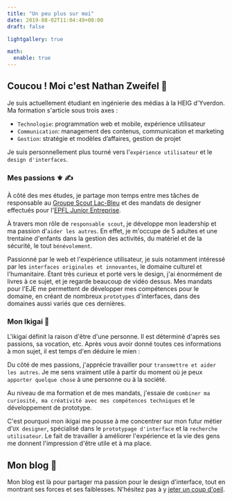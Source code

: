 ```yaml
---
title: "Un peu plus sur moi"
date: 2019-08-02T11:04:49+08:00
draft: false

lightgallery: true

math:
  enable: true
---
```


## Coucou ! Moi c'est Nathan Zweifel 👀
Je suis actuellement étudiant en ingénierie des médias à la HEIG d'Yverdon. Ma formation s'article sous trois axes :
- `Technologie`: programmation web et mobile, expérience utilisateur
- `Communication`: management des contenus, communication et marketing
- `Gestion`: stratégie et modèles d’affaires, gestion de projet

Je suis personnellement plus tourné vers l'`expérience utilisateur` et le `design d'interfaces`.

### Mes passions ⚜️ ✍️
À côté des mes études, je partage mon temps entre mes tâches de responsable au [Groupe Scout Lac-Bleu](https://www.lac-bleu.ch/) et des mandats de designer effectués pour l'[EPFL Junior Entreprise](https://je.epfl.ch/).

À travers mon rôle de `responsable scout`, je développe mon leadership et ma passion d'`aider les autres`. En effet, je m'occupe de 5 adultes et une trentaine d'enfants dans la gestion des activités, du matériel et de la sécurité, le tout `bénévolement`.

Passionné par le web et l'expérience utilisateur, je suis notamment intéressé par les `interfaces originales et innovantes`, le domaine culturel et l'humanitaire. Étant très curieux et porté vers le design, j'ai énormément de livres à ce sujet, et je regarde beaucoup de vidéo dessus. Mes mandats pour l'EJE me permettent de développer mes compétences pour le domaine, en créant de nombreux `prototypes` d'interfaces, dans des domaines aussi variés que ces dernières.
### Mon Ikigai 🎯
L'ikigai définit la raison d'être d'une personne. Il est déterminé d'après ses passions, sa vocation, etc. Après vous avoir donné toutes ces informations à mon sujet, il est temps d'en déduire le mien :

Du côté de mes passions, j'apprécie travailler pour `transmettre et aider les autres`. Je me sens vraiment utile à partir du moment où je peux `apporter quelque chose` à une personne ou à la société.

Au niveau de ma formation et de mes mandats, j'essaie de `combiner ma curiosité, ma créativité avec mes compétences techniques` et le développement de prototype.


C'est pourquoi mon ikigai me pousse à me concentrer sur mon futur métier d'`UX designer`, spécialisé dans le `prototypage d'interface` et la `recherche utilisateur`. Le fait de travailler à améliorer l'expérience et la vie des gens me donnent l'impression d'être utile et à ma place.

## Mon blog 📔
Mon blog est là pour partager ma passion pour le design d'interface, tout en montrant ses forces et ses faiblesses. N'hésitez pas à y [jeter un coup d'oeil](https://zweifelna.github.io/lab_veille_blog/).